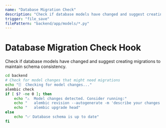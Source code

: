 ```yaml
---
name: "Database Migration Check"
description: "Check if database models have changed and suggest creating migrations"
trigger: "file_save"
filePattern: "backend/app/models/*.py"
---
```


# Database Migration Check Hook

Check if database models have changed and suggest creating migrations to maintain schema consistency.

```bash
cd backend
# Check for model changes that might need migrations
echo "🗄️  Checking for model changes..."
alembic check
if [ $? -ne 0 ]; then
    echo "⚠️  Model changes detected. Consider running:"
    echo "   alembic revision --autogenerate -m 'describe your changes'"
    echo "   alembic upgrade head"
else
    echo "✅ Database schema is up to date"
fi
```
